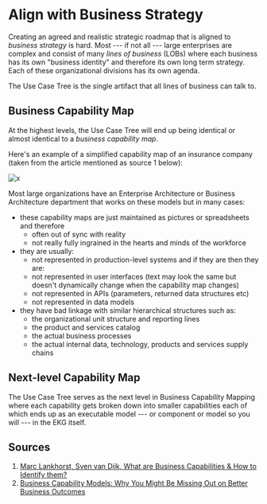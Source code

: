 # Align with Business Strategy

Creating an agreed and realistic strategic roadmap that is aligned to _business strategy_ is hard.
Most --- if not all --- large enterprises are complex and consist of many _lines of business_ (LOBs) where each
business has its own "business identity" and therefore its own long term strategy.
Each of these organizational divisions has its own agenda.

The Use Case Tree is the single artifact that all lines of business can talk to. 

## Business Capability Map

At the highest levels, the Use Case Tree will end up being identical or almost identical to a _business capability map_.

Here's an example of a simplified capability map of an insurance company 
(taken from the article mentioned as source 1 below):

![x](https://bizzdesign.com/wp-content/uploads/2021/08/Business-Capability-Map-Blue.png)

Most large organizations have an Enterprise Architecture or Business Architecture department that works on these
models but in many cases:

- these capability maps are just maintained as pictures or spreadsheets and therefore
    - often out of sync with reality
    - not really fully ingrained in the hearts and minds of the workforce
- they are usually:
    - not represented in production-level systems and if they are then they are:
    - not represented in user interfaces (text may look the same but doesn't dynamically change when the capability map changes)
    - not represented in APIs (parameters, returned data structures etc) 
    - not represented in data models
- they have bad linkage with similar hierarchical structures such as:
    - the organizational unit structure and reporting lines
    - the product and services catalog
    - the actual business processes
    - the actual internal data, technology, products and services supply chains 

## Next-level Capability Map

The Use Case Tree serves as the next level in Business Capability Mapping where each capability gets broken down
into smaller capabilities each of which ends up as an executable model --- or component or model so you will ---
in the EKG itself.

## Sources

1. [Marc Lankhorst, Sven van Dijk, What are Business Capabilities & How to Identify them?](https://bizzdesign.com/blog/what-are-business-capabilities/)
2. [Business Capability Models: Why You Might Be Missing Out on Better Business Outcomes](https://www.architectureandgovernance.com/strategy-planning/business-capability-models-might-missing-better-business-outcomes/)

